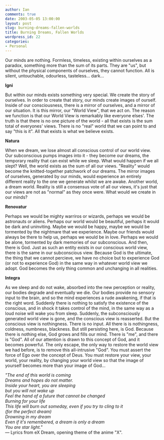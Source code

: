 ```yaml
---
author: Ian
comments: true
date: 2003-05-05 13:00:00
layout: post
slug: burning-dreams-fallen-worlds
title: Burning Dreams, Fallen Worlds
wordpress_id: 22
categories:
- Personal
---
```


Our minds are nothing. Formless, timeless, existing within ourselves as a paradox, something more than the sum of its parts. They are "us", but without the physical components of ourselves, they cannot function. All is silent, untouchable, odourless, tasteless... dark...

**Igni**

But within our minds exists something very special. We create the story of ourselves. In order to create that story, our minds create images of ourself. Inside of our consciousness, there is a mirror of ourselves, and a mirror of our situation. It is this mirror, our "World View", that we act on. The reason we function is that our World View is remarkably like everyone elses'. The truth is that there is no one picture of the world - all that exists is the sum total of everyones' views. There is no "real" world that we can point to and say "this is it". All that exists is what we believe exists.

**Natura**

When we dream, we lose almost all conscious control of our world view. Our subconscious pumps images into it - they become our dreams, the temporary reality that can exist while we sleep. What would happen if we all slept? Well, the world exists as the sum of all our views. "Reality" would become the knitted-together patchwork of our dreams. The mirror images of ourselves, generated by our minds, would experience an entirely different reality to the one we generate whilst we are awake. Another world, a dream world. Reality is still a consensus vote of all our views, it's just that our views are not as "normal" as they once were. What would we create in our minds?

**Renovatur**

Perhaps we would be mighty warriros or wizards, perhaps we would be astronauts or aliens. Perhaps our world would be beautiful, perhaps it would be dark and uninviting. Maybe we would be happy, maybe we would be tormented by the nightmare that we experience. Maybe our friends would always be there to help us, perhaps we would be in love. Perhaps we would be alone, tormented by dark memories of our subconscious. And then, there is God. Just as such an entity exists in our conscious world view, there is the same in our subconscious view. Because God is the ultimate, the thing that we cannot percieve, we have no choice but to experience God (or not to experience God) in the same way in whatever world view we adopt. God becomes the only thing common and unchanging in all realities.

**Integra**

As we sleep and do not wake, absorbed into the new perception or reality, our bodies degrade and eventually we die. Our bodies provide no sensory input to the brain, and so the mind experiences a rude awakening, if that is the right word. Suddenly there is nothing to satisfy the existence of the conscious, and in shock it takes control of the mind, in the same way as a loud noise will wake you from sleep. Suddenly, the subconsciously generated world view is gone, and the conscious view is reasserted. But the conscious view is nothingness. There is no input. All there is is nothingness, coldness, numbness, blackness. But still persisting here, is God. Because there is nothing else, God grows and fills our mind. There is "me", and there is "God". All of our attention is drawn to this concept of God, and it becomes powerful. The only escape, the only way to restore the world view we had before, is to remove this all-intrusive "God". You must assert the force of Ego over the concept of Deus. You must restore your view, your world, your reality, by changing your world view so that the image of yourself becomes more than your image of God...

*"The end of this world is coming<br/>
Dreams and hopes do not matter.<br/>
Inside your heart, you are sleeping<br/>
but you will not wake up<br/>
Feel the hand of a future that cannot be changed<br/>
Burning for your life<br/>
This life will burn out someday, even if you try to cling to it<br/>
(for the perfect dream)<br/>
Drowning in my dream<br/>
Even if it's remembered, a dream is only a dream<br/>
You are star light."*<br/>
&mdash; Lyrics from eX Dream, opening theme of the anime "X".
